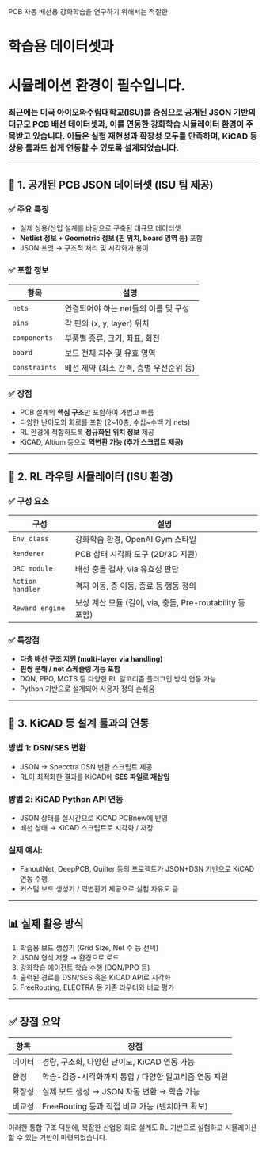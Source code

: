 PCB 자동 배선용 강화학습을 연구하기 위해서는 적절한 
# **학습용 데이터셋**과 
# **시뮬레이션 환경**이 필수입니다. 
### 최근에는 미국 아이오와주립대학교(ISU)를 중심으로 공개된 **JSON 기반의 대규모 PCB 배선 데이터셋**과, 이를 연동한 **강화학습 시뮬레이터 환경**이 주목받고 있습니다. 이들은 실험 재현성과 확장성 모두를 만족하며, KiCAD 등 상용 툴과도 쉽게 연동할 수 있도록 설계되었습니다.

---

## 📁 1. 공개된 PCB JSON 데이터셋 (ISU 팀 제공)

### ✅ 주요 특징

- 실제 상용/산업 설계를 바탕으로 구축된 대규모 데이터셋
- **Netlist 정보 + Geometric 정보 (핀 위치, board 영역 등)** 포함
- JSON 포맷 → 구조적 처리 및 시각화가 용이

### ✅ 포함 정보

| 항목 | 설명 |
|------|------|
| `nets` | 연결되어야 하는 net들의 이름 및 구성 |
| `pins` | 각 핀의 (x, y, layer) 위치 |
| `components` | 부품별 종류, 크기, 좌표, 회전 |
| `board` | 보드 전체 치수 및 유효 영역 |
| `constraints` | 배선 제약 (최소 간격, 층별 우선순위 등)

### ✅ 장점

- PCB 설계의 **핵심 구조**만 포함하여 가볍고 빠름
- 다양한 난이도의 회로를 포함 (2~10층, 수십~수백 개 nets)
- RL 환경에 적합하도록 **정규화된 위치 정보** 제공
- KiCAD, Altium 등으로 **역변환 가능 (추가 스크립트 제공)**

---

## 🧪 2. RL 라우팅 시뮬레이터 (ISU 환경)

### ✅ 구성 요소

| 구성 | 설명 |
|------|------|
| `Env class` | 강화학습 환경, OpenAI Gym 스타일 |
| `Renderer` | PCB 상태 시각화 도구 (2D/3D 지원) |
| `DRC module` | 배선 충돌 검사, via 유효성 판단 |
| `Action handler` | 격자 이동, 층 이동, 종료 등 행동 정의 |
| `Reward engine` | 보상 계산 모듈 (길이, via, 충돌, Pre-routability 등 포함)

### ✅ 특장점

- **다층 배선 구조 지원 (multi-layer via handling)**  
- **핀쌍 분해 / net 스케줄링 기능 포함**
- DQN, PPO, MCTS 등 다양한 RL 알고리즘 플러그인 방식 연동 가능
- Python 기반으로 설계되어 사용자 정의 손쉬움

---

## 🔄 3. KiCAD 등 설계 툴과의 연동

### 방법 1: **DSN/SES 변환**

- JSON → Specctra DSN 변환 스크립트 제공
- RL이 최적화한 결과를 KiCAD에 **SES 파일로 재삽입**

### 방법 2: **KiCAD Python API 연동**

- JSON 상태를 실시간으로 KiCAD PCBnew에 반영
- 배선 상태 → KiCAD 스크립트로 시각화 / 저장

### 실제 예시:
- FanoutNet, DeepPCB, Quilter 등의 프로젝트가 JSON+DSN 기반으로 KiCAD 연동 수행
- 커스텀 보드 생성기 / 역변환기 제공으로 실험 자유도 큼

---

## 📊 실제 활용 방식

1. 학습용 보드 생성기 (Grid Size, Net 수 등 선택)
2. JSON 형식 저장 → 환경으로 로드
3. 강화학습 에이전트 학습 수행 (DQN/PPO 등)
4. 출력된 경로를 DSN/SES 혹은 KiCAD API로 시각화
5. FreeRouting, ELECTRA 등 기존 라우터와 비교 평가

---

## ✅ 장점 요약

| 항목 | 장점 |
|------|------|
| 데이터 | 경량, 구조화, 다양한 난이도, KiCAD 연동 가능 |
| 환경 | 학습-검증-시각화까지 통합 / 다양한 알고리즘 연동 지원 |
| 확장성 | 실제 보드 생성 → JSON 자동 변환 → 학습 가능 |
| 비교성 | FreeRouting 등과 직접 비교 가능 (벤치마크 확보) |

이러한 통합 구조 덕분에, 복잡한 산업용 회로 설계도 RL 기반으로 실험하고 시뮬레이션할 수 있는 기반이 마련되었습니다.
